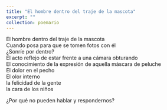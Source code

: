 ```yaml
---
title: "El hombre dentro del traje de la mascota"
excerpt: ""
collection: poemario
---
```


El hombre dentro del traje de la mascota  <br>
Cuando posa para que se tomen fotos con él  <br>
¿Sonríe por dentro?  <br>
El acto reflejo de estar frente a una cámara obturando  <br>
El conocimiento de la expresión de aquella máscara de peluche  <br>
El dolor en el pecho  <br>
El olor interno  <br>
la felicidad de la gente  <br>
la cara de los niños <br> 

¿Por qué no pueden hablar y respondernos? <br>
